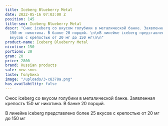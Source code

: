 ```yaml
---
title: Iceberg Blueberry Metal
date: 2022-05-16 07:03:00 Z
position: 145
title-seo: Iceberg Blueberry Metal
descr: "Снюс iceberg со вкусом голубики в металической банке. Заявленная крепость
  150 мг никотина. В банке 20 порций. \n\nВ линейке iceberg представлено более 25
  вкусов с крепостью от 20 мг до 150 мг\n\n"
product-name: Iceberg Blueberry Metal
nicotine: 150
portions: 20
gram: 20
price: 2800
brand: Russian products
sale: new-snus
taste: Голубика
image: "/uploads/3-c8378a.png"
has_availability: false
---
```


Снюс iceberg со вкусом голубики в металической банке. Заявленная крепость 150 мг никотина. В банке 20 порций. 

В линейке iceberg представлено более 25 вкусов с крепостью от 20 мг до 150 мг


